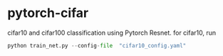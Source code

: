 # pytorch-cifar
cifar10 and cifar100 classification using Pytorch Resnet.
for cifar10, run
```python
python train_net.py --config-file  "cifar10_config.yaml"
```

